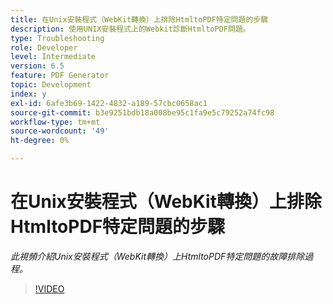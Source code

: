 ```yaml
---
title: 在Unix安裝程式（WebKit轉換）上排除HtmltoPDF特定問題的步驟
description: 使用UNIX安裝程式上的Webkit診斷HtmltoPDF問題。
type: Troubleshooting
role: Developer
level: Intermediate
version: 6.5
feature: PDF Generator
topic: Development
index: y
exl-id: 6afe3b69-1422-4832-a189-57cbc0658ac1
source-git-commit: b3e9251bdb18a008be95c1fa9e5c79252a74fc98
workflow-type: tm+mt
source-wordcount: '49'
ht-degree: 0%

---
```


# 在Unix安裝程式（WebKit轉換）上排除HtmltoPDF特定問題的步驟

*此視頻介紹Unix安裝程式（WebKit轉換）上HtmltoPDF特定問題的故障排除過程。*

>[!VIDEO](https://video.tv.adobe.com/v/335548?quality=12&learn=on)
